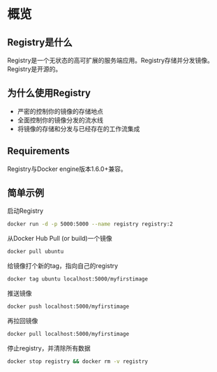# 概览
## Registry是什么
Registry是一个无状态的高可扩展的服务端应用。Registry存储并分发镜像。Registry是开源的。

## 为什么使用Registry
* 严密的控制你的镜像的存储地点
* 全面控制你的镜像分发的流水线
* 将镜像的存储和分发与已经存在的工作流集成

## Requirements
Registry与Docker engine版本1.6.0+兼容。

## 简单示例

启动Registry

``` sh
docker run -d -p 5000:5000 --name registry registry:2
```

从Docker Hub Pull (or build)一个镜像

```sh
docker pull ubuntu
```

给镜像打个新的tag，指向自己的registry

```sh
docker tag ubuntu localhost:5000/myfirstimage
```

推送镜像

```sh
docker push localhost:5000/myfirstimage
```

再拉回镜像

```sh
docker pull localhost:5000/myfirstimage
```

停止registry，并清除所有数据

``` sh 
docker stop registry && docker rm -v registry
```

